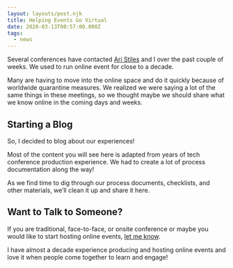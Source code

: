 ```yaml
---
layout: layouts/post.njk
title: Helping Events Go Virtual
date: 2020-03-13T00:57:00.000Z
tags:
  - news
---
```


Several conferences have contacted [Ari Stiles](https://twitter.com/ari4nne) and I over the past couple of weeks. We used to run online event for close to a decade.

Many are having to move into the online space and do it quickly because of worldwide quarantine measures. We realized we were saying a lot of the same things in these meetings, so we thought maybe we should share what we know online in the coming days and weeks.

## Starting a Blog

So, I decided to blog about our experiences!

Most of the content you will see here is adapted from years of tech conference production experience. We had to create a lot of process documentation along the way!

As we find time to dig through our process documents, checklists, and other materials, we’ll clean it up and share it here.

## Want to Talk to Someone?

If you are traditional, face-to-face, or onsite conference or maybe you would like to start hosting online events, [let me know](/contact/).

I have almost a decade experience producing and hosting online events and love it when people come together to learn and engage!
